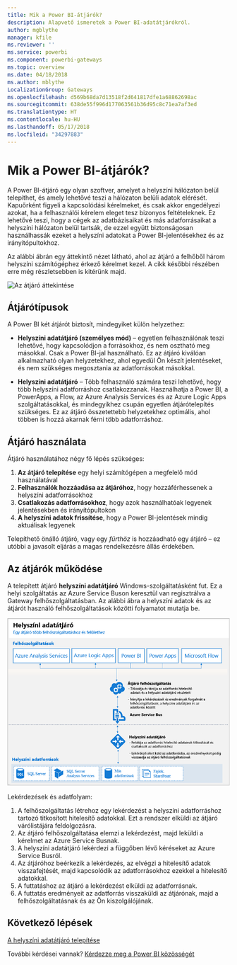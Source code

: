 ```yaml
---
title: Mik a Power BI-átjárók?
description: Alapvető ismeretek a Power BI-adatátjárókról.
author: mgblythe
manager: kfile
ms.reviewer: ''
ms.service: powerbi
ms.component: powerbi-gateways
ms.topic: overview
ms.date: 04/18/2018
ms.author: mblythe
LocalizationGroup: Gateways
ms.openlocfilehash: d569b68da7d13518f2d641817dfe1a68862698ac
ms.sourcegitcommit: 638de55f996d177063561b36d95c8c71ea7af3ed
ms.translationtype: HT
ms.contentlocale: hu-HU
ms.lasthandoff: 05/17/2018
ms.locfileid: "34297883"
---
```

# <a name="what-are-power-bi-gateways"></a>Mik a Power BI-átjárók?

A Power BI-átjáró egy olyan szoftver, amelyet a helyszíni hálózaton belül telepíthet, és amely lehetővé teszi a hálózaton belüli adatok elérését. Kapuőrként figyeli a kapcsolódási kérelmeket, és csak akkor engedélyezi azokat, ha a felhasználói kérelem eleget tesz bizonyos feltételeknek. Ez lehetővé teszi, hogy a cégek az adatbázisaikat és más adatforrásaikat a helyszíni hálózaton belül tartsák, de ezzel együtt biztonságosan használhassák ezeket a helyszíni adatokat a Power BI-jelentésekhez és az irányítópultokhoz.

Az alábbi ábrán egy áttekintő nézet látható, ahol az átjáró a felhőből három helyszíni számítógéphez érkező kérelmet kezel. A cikk későbbi részében erre még részletsebben is kitérünk majd.

![Az átjáró áttekintése](media/service-gateway-getting-started/gateway-overview.png)

## <a name="types-of-gateways"></a>Átjárótípusok

A Power BI két átjárót biztosít, mindegyiket külön helyzethez:

* **Helyszíni adatátjáró (személyes mód)** – egyetlen felhasználónak teszi lehetővé, hogy kapcsolódjon a forrásokhoz, és nem osztható meg másokkal. Csak a Power BI-jal használható. Ez az átjáró kiválóan alkalmazható olyan helyzetekhez, ahol egyedül Ön készít jelentéseket, és nem szükséges megosztania az adatforrásokat másokkal.

* **Helyszíni adatátjáró** – Több felhasználó számára teszi lehetővé, hogy több helyszíni adatforráshoz csatlakozzanak. Használhatja a Power BI, a PowerApps, a Flow, az Azure Analysis Services és az Azure Logic Apps szolgáltatásokkal, és mindegyikhez csupán egyetlen átjárótelepítés szükséges. Ez az átjáró összetettebb helyzetekhez optimális, ahol többen is hozzá akarnak férni több adatforráshoz. 

## <a name="using-a-gateway"></a>Átjáró használata

Átjáró használatához négy fő lépés szükséges:

1. **Az átjáró telepítése** egy helyi számítógépen a megfelelő mód használatával
2. **Felhasználók hozzáadása az átjáróhoz**, hogy hozzáférhessenek a helyszíni adatforrásokhoz
3. **Csatlakozás adatforrásokhoz**, hogy azok használhatóak legyenek jelentésekben és irányítópultokon
4. **A helyszíni adatok frissítése**, hogy a Power BI-jelentések mindig aktuálisak legyenek

Telepíthető önálló átjáró, vagy egy *fürthöz* is hozzáadható egy átjáró – ez utóbbi a javasolt eljárás a magas rendelkezésre állás érdekében.

## <a name="how-gateways-work"></a>Az átjárók működése

A telepített átjáró **helyszíni adatátjáró** Windows-szolgáltatásként fut. Ez a helyi szolgáltatás az Azure Service Buson keresztül van regisztrálva a Gateway felhőszolgáltatásban. Az alábbi ábra a helyszíni adatok és az átjárót használó felhőszolgáltatások közötti folyamatot mutatja be.

![Ábra az átjáró adatfolyamával](media/service-gateway-getting-started/gateway-how-it-works.png)

Lekérdezések és adatfolyam:

1. A felhőszolgáltatás létrehoz egy lekérdezést a helyszíni adatforráshoz tartozó titkosított hitelesítő adatokkal. Ezt a rendszer elküldi az átjáró várólistájára feldolgozásra.
2. Az átjáró felhőszolgáltatása elemzi a lekérdezést, majd leküldi a kérelmet az Azure Service Busnak.
3. A helyszíni adatátjáró lekérdezi a függőben lévő kéréseket az Azure Service Busról.
4. Az átjáróhoz beérkezik a lekérdezés, az elvégzi a hitelesítő adatok visszafejtését, majd kapcsolódik az adatforrásokhoz ezekkel a hitelesítő adatokkal.
5. A futtatáshoz az átjáró a lekérdezést elküldi az adatforrásnak.
6. A futtatás eredményeit az adatforrás visszaküldi az átjárónak, majd a felhőszolgáltatásnak és az Ön kiszolgálójának.

## <a name="next-steps"></a>Következő lépések
[A helyszíni adatátjáró telepítése](service-gateway-install.md)

További kérdései vannak? [Kérdezze meg a Power BI közösségét](http://community.powerbi.com/)

